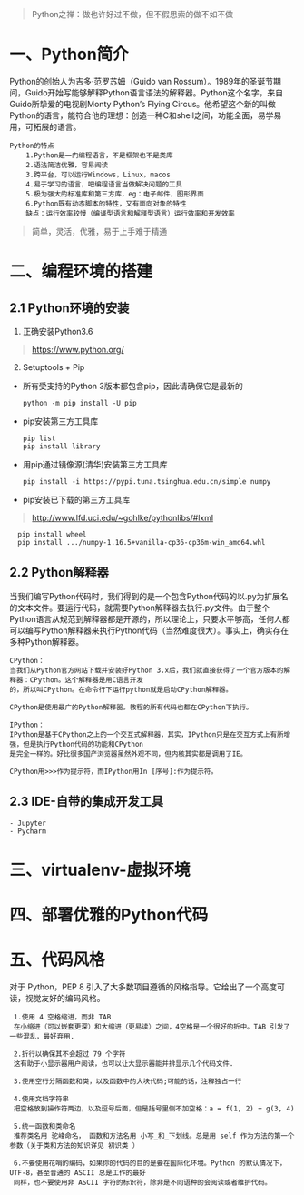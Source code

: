> Python之禅：做也许好过不做，但不假思索的做不如不做

# 一、Python简介 

Python的创始人为吉多·范罗苏姆（Guido van Rossum）。1989年的圣诞节期间，Guido开始写能够解释Python语言语法的解释器。Python这个名字，来自Guido所挚爱的电视剧Monty Python’s Flying Circus。他希望这个新的叫做Python的语言，能符合他的理想：创造一种C和shell之间，功能全面，易学易用，可拓展的语言。

    Python的特点 
        1.Python是一门编程语言，不是框架也不是类库
        2.语法简洁优雅，容易阅读
        3.跨平台，可以运行Windows，Linux，macos
        4.易于学习的语言，吧编程语言当做解决问题的工具
        5.极为强大的标准库和第三方库，eg：电子邮件，图形界面
        6.Python既有动态脚本的特性，又有面向对象的特性
        缺点：运行效率较慢（编译型语言和解释型语言）运行效率和开发效率

> 简单，灵活，优雅，易于上手难于精通


# 二、编程环境的搭建 

## 2.1 Python环境的安装

1. 正确安装Python3.6

> https://www.python.org/

2. Setuptools + Pip

- 所有受支持的Python 3版本都包含pip，因此请确保它是最新的

      python -m pip install -U pip
      
- pip安装第三方工具库

      pip list
      pip install library
 
- 用pip通过镜像源(清华)安装第三方工具库

      pip install -i https://pypi.tuna.tsinghua.edu.cn/simple numpy

- pip安装已下载的第三方工具库

> http://www.lfd.uci.edu/~gohlke/pythonlibs/#lxml

      pip install wheel
      pip install .../numpy‑1.16.5+vanilla‑cp36‑cp36m‑win_amd64.whl
      
## 2.2 Python解释器

当我们编写Python代码时，我们得到的是一个包含Python代码的以.py为扩展名的文本文件。要运行代码，就需要Python解释器去执行.py文件。由于整个Python语言从规范到解释器都是开源的，所以理论上，只要水平够高，任何人都可以编写Python解释器来执行Python代码（当然难度很大）。事实上，确实存在多种Python解释器。

```
CPython：
当我们从Python官方网站下载并安装好Python 3.x后，我们就直接获得了一个官方版本的解释器：CPython。这个解释器是用C语言开发
的，所以叫CPython。在命令行下运行python就是启动CPython解释器。

CPython是使用最广的Python解释器。教程的所有代码也都在CPython下执行。

IPython：
IPython是基于CPython之上的一个交互式解释器，其实，IPython只是在交互方式上有所增强，但是执行Python代码的功能和CPython
是完全一样的。好比很多国产浏览器虽然外观不同，但内核其实都是调用了IE。

CPython用>>>作为提示符，而IPython用In [序号]:作为提示符。
```

## 2.3 IDE-自带的集成开发工具 

    - Jupyter 
    - Pycharm

# 三、virtualenv-虚拟环境

# 四、部署优雅的Python代码

# 五、代码风格 

对于 Python，PEP 8 引入了大多数项目遵循的风格指导。它给出了一个高度可读，视觉友好的编码风格。

     1.使用 4 空格缩进，而非 TAB
     在小缩进（可以嵌套更深）和大缩进（更易读）之间，4空格是一个很好的折中。TAB 引发了一些混乱，最好弃用.

     2.折行以确保其不会超过 79 个字符
     这有助于小显示器用户阅读，也可以让大显示器能并排显示几个代码文件.

     3.使用空行分隔函数和类，以及函数中的大块代码;可能的话，注释独占一行

     4.使用文档字符串
     把空格放到操作符两边，以及逗号后面，但是括号里侧不加空格：a = f(1, 2) + g(3, 4)

     5.统一函数和类命名
     推荐类名用 驼峰命名， 函数和方法名用 小写_和_下划线。总是用 self 作为方法的第一个参数（关于类和方法的知识详见 初识类 ）

     6.不要使用花哨的编码，如果你的代码的目的是要在国际化环境。Python 的默认情况下，UTF-8，甚至普通的 ASCII 总是工作的最好
     同样，也不要使用非 ASCII 字符的标识符，除非是不同语种的会阅读或者维护代码。
 
